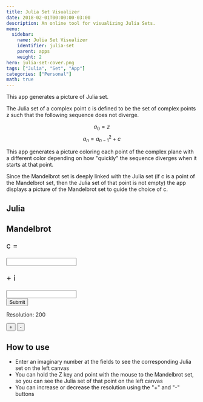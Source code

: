 ```yaml
---
title: Julia Set Visualizer
date: 2018-02-01T00:00:00-03:00
description: An online tool for visualizing Julia Sets.
menu:
  sidebar:
    name: Julia Set Visualizer
    identifier: julia-set
    parent: apps
    weight: 2
hero: julia-set-cover.png
tags: ["Julia", "Set", "App"]
categories: ["Personal"]
math: true
---
```


This app generates a picture of Julia set.
<!--more-->

The Julia set of a complex point c is defined to be the set of complex points z such that the following sequence does not diverge.

$$a_0 = z$$
$$a_n = a_{n-1}^2 + c$$

This app generates a picture coloring each point of the complex plane with a different color depending on how "quickly" the sequence diverges when it starts at that point.

Since the Mandelbrot set is deeply linked with the Julia set (if c is a point of the Mandelbrot set, then the Julia set of that point is not empty) the app displays a picture of the Mandelbrot set to guide the choice of c.

<link rel="stylesheet" href="/css/julia.css">

<div id="gamediv">
  <div class="julia-row">
    <div class="julia-column">
      <h2>Julia</h2>
      <canvas id="julia"></canvas>
    </div>
    <div class="julia-column">
      <h2>Mandelbrot</h2>
      <canvas id="mand"></canvas>
    </div>
  </div>
</div>

<div class="input-group">
  <p class="row-el" style="font-size: 20px"> c = </p>
  <div class="row-el">
    <div class="inputBorder">
      <input type="text" id="real"/>
    </div>
  </div>
  <p class="row-el" style="font-size: 20px"> + i </p>
  <div class="row-el">
    <div class="inputBorder">
      <input type="text" id="imaginary"/>
    </div>
  </div>
  <input id="sub" class="row-el" type="submit" value="Submit" onClick="sub()"/>
</div>

<div class="res-group">
  <p id="res" class="row-el">Resolution: 200</p>
  <input class="row-el" type="submit" value="+" onClick="increaseResol()"/>
  <input class="row-el" type="submit" value="-" onClick="decreaseResol()"/>
</div>
<script>
  var onKeyPress = function(event)
  {
    if (event.keyCode == 13)
    {
      document.getElementById('sub').click();
    }
  }
  document.getElementById('real').onkeypress = onKeyPress
  document.getElementById('imaginary').onkeypress = onKeyPress
</script>

<script type="text/javascript" src="/js/game_engine.js"></script>
<script type="text/javascript" src="/js/julia_script.js"></script>

## How to use
* Enter an imaginary number at the fields to see the corresponding Julia set on the left canvas
* You can hold the Z key and point with the mouse to the Mandelbrot set, so you can see the Julia set of that point on the left canvas
* You can increase or decrease the resolution using the "+" and "-" buttons